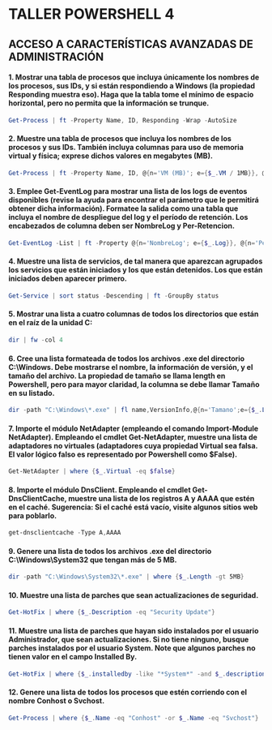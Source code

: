 # TALLER POWERSHELL 4
## ACCESO A CARACTERÍSTICAS AVANZADAS DE ADMINISTRACIÓN

#### 1. Mostrar una tabla de procesos que incluya únicamente los nombres de los procesos, sus IDs, y si están respondiendo a Windows (la propiedad Responding muestra eso). Haga que la tabla tome el mínimo de espacio horizontal, pero no permita que la información se trunque.

```powershell
Get-Process | ft -Property Name, ID, Responding -Wrap -AutoSize
```

#### 2. Muestre una tabla de procesos que incluya los nombres de los procesos y sus IDs. También incluya columnas para uso de memoria virtual y física; exprese dichos valores en megabytes (MB).

```powershell
Get-Process | ft -Property Name, ID, @{n='VM (MB)'; e={$_.VM / 1MB}}, @{n='PM (MB)'; e={$_.PM / 1MB}}
```

#### 3. Emplee Get-EventLog para mostrar una lista de los logs de eventos disponibles (revise la ayuda para encontrar el parámetro que le permitirá obtener dicha información). Formatee la salida como una tabla que incluya el nombre de despliegue del log y el período de retención. Los encabezados de columna deben ser NombreLog y Per-Retencion.

```powershell
Get-EventLog -List | ft -Property @{n='NombreLog'; e={$_.Log}}, @{n='Per-Retencion'; e={$_.MinimumRetentionDays}} 
```

#### 4. Muestre una lista de servicios, de tal manera que aparezcan agrupados los servicios que están iniciados y los que están detenidos. Los que están iniciados deben aparecer primero.

```powershell
Get-Service | sort status -Descending | ft -GroupBy status
```

#### 5. Mostrar una lista a cuatro columnas de todos los directorios que están en el raíz de la unidad C:

```powershell
dir | fw -col 4
```

#### 6. Cree una lista formateada de todos los archivos .exe del directorio C:\Windows. Debe mostrarse el nombre, la información de versión, y el tamaño del archivo. La propiedad de tamaño se llama length en Powershell, pero para mayor claridad, la columna se debe llamar Tamaño en su listado.

```powershell
dir -path "C:\Windows\*.exe" | fl name,VersionInfo,@{n='Tamano';e={$_.Length}}
```

#### 7. Importe el módulo NetAdapter (empleando el comando Import-Module NetAdapter). Empleando el cmdlet Get-NetAdapter, muestre una lista de adaptadores no virtuales (adaptadores cuya propiedad Virtual sea falsa. El valor lógico falso es representado por Powershell como $False).

```powershell
Get-NetAdapter | where {$_.Virtual -eq $false}
```

#### 8. Importe el módulo DnsClient. Empleando el cmdlet Get-DnsClientCache, muestre una lista de los registros A y AAAA que estén en el caché. Sugerencia: Si el caché está vacío, visite algunos sitios web para poblarlo.

```powershell
get-dnsclientcache -Type A,AAAA
```

#### 9. Genere una lista de todos los archivos .exe del directorio C:\Windows\System32 que tengan más de 5 MB.

```powershell
dir -path "C:\Windows\System32\*.exe" | where {$_.Length -gt 5MB}
```

#### 10. Muestre una lista de parches que sean actualizaciones de seguridad.

```powershell
Get-HotFix | where {$_.Description -eq "Security Update"}
```

#### 11. Muestre una lista de parches que hayan sido instalados por el usuario Administrador, que sean actualizaciones. Si no tiene ninguno, busque parches instalados por el usuario System. Note que algunos parches no tienen valor en el campo Installed By.

```powershell
Get-HotFix | where {$_.installedby -like "*System*" -and $_.description -like "update"}
```

#### 12. Genere una lista de todos los procesos que estén corriendo con el nombre Conhost o Svchost.

```powershell
Get-Process | where {$_.Name -eq "Conhost" -or $_.Name -eq "Svchost"}
```
